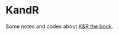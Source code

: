 # KandR
Some notes and codes about [K&R the book](https://en.wikipedia.org/wiki/The_C_Programming_Language).
